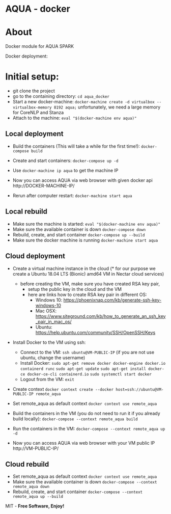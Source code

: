 # AQUA - docker
# About
Docker module for AQUA SPARK

Docker deployment:
# Initial setup:
  - git clone the project
  - go to the containing directory:
    `cd aqua_docker`
  - Start a new docker-machine:
    `docker-machine create -d virtualbox --virtualbox-memory 8192 aqua;`
    unfortunately, we need a large memory for CoreNLP and Stanza
  - Attach to the machine:
    `eval "$(docker-machine env aqua)"`

## Local deployment
  - Build the containers (This will take a while for the first time!):
    `docker-compose build`
  - Create and start containers:
    `docker-compose up -d`
  - Use `docker-machine ip aqua` to get the machine IP
  - Now you can access AQUA via web browser with given docker api
    http://DOCKER-MACHINE-IP/

  - Rerun after computer restart:
    `docker-machine start aqua`

## Local rebuild
  - Make sure the machine is started:
    `eval "$(docker-machine env aqua)"`
  - Make sure the available container is down
    `docker-compose down`
  - Rebuild, create, and start container
    `docker-compose up --build`
  - Make sure the docker machine is running
    `docker-machine start aqua`

## Cloud deployment
  - Create a virtual machine instance in the cloud
    (* for our purpose we create a Ubuntu 18.04 LTS (Bionic) amd64 VM in Nectar cloud services)
    - before creating the VM, make sure you have created RSA key pair,
      - setup the public key in the cloud and the VM
      - here are links how to create RSA key pair in different OS:
        - Windows 10: https://phoenixnap.com/kb/generate-ssh-key-windows-10
        - Mac OSX: https://www.siteground.com/kb/how_to_generate_an_ssh_key_pair_in_mac_os/
        - Ubuntu: https://help.ubuntu.com/community/SSH/OpenSSH/Keys
  - Install Docker to the VM using ssh:
    - Connect to the VM:
      `ssh ubuntu@VM-PUBLIC-IP` (if you are not use ubuntu, change the username)
    - Install Docker:
      `sudo apt-get remove docker docker-engine docker.io containerd runc`
      `sudo apt-get update`
      `sudo apt-get install docker-ce docker-ce-cli containerd.io`
      `sudo systemctl start docker`
    - Logout from the VM:
      `exit`

  - Create context
    `docker context create --docker host=ssh://ubuntu@VM-PUBLIC-IP remote_aqua`
  - Set remote_aqua as default context
    `docker context use remote_aqua`
  - Build the containers in the VM (you do not need to run it if you already build locally):
    `docker-compose --context remote_aqua build`
  - Run the containers in the VM:
    `docker-compose --context remote_aqua up -d`
  - Now you can access AQUA via web browser with your VM public IP
    http://VM-PUBLIC-IP/

## Cloud rebuild
  - Set remote_aqua as default context
    `docker context use remote_aqua`
  - Make sure the available container is down
    `docker-compose --context remote_aqua down`
  - Rebuild, create, and start container
    `docker-compose --context remote_aqua up --build`

MIT - **Free Software, Enjoy!**

[//]: #URLs
   [sanic]: <https://github.com/channelcat/sanic>
   [nginx]: <https://www.nginx.com/resources/wiki/>
